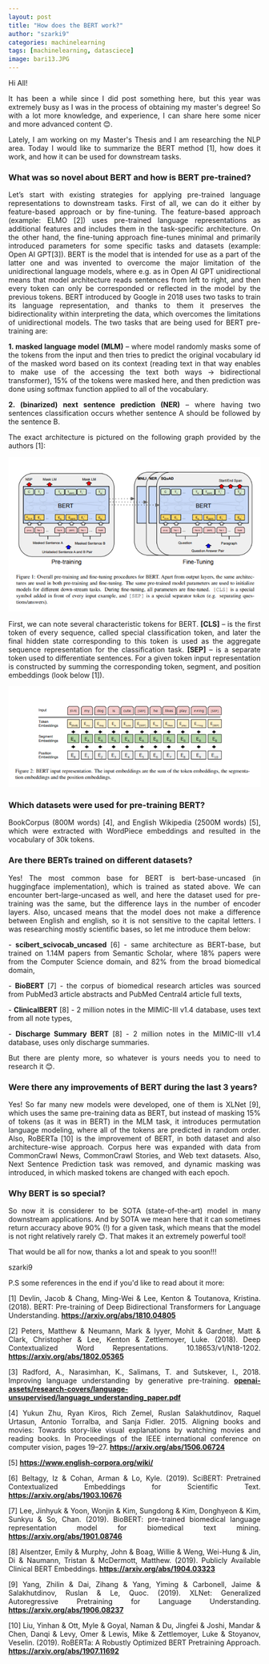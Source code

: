 ```yaml
---
layout: post
title: "How does the BERT work?"
author: "szarki9"
categories: machinelearning
tags: [machinelearning, datasciece]
image: bari13.JPG
---
```

<p align = "justify">
Hi All! </p>

<p align = "justify">
It has been a while since I did post something here, but this year was extremely busy as I was in the process of obtaining my master's degree! So with a lot more knowledge, and experience, I can share here some nicer and more advanced content 😊.</p>

<p align = "justify">
Lately, I am working on my Master's Thesis and I am researching the NLP area. Today I would like to summarize the BERT method [1], how does it work, and how it can be used for downstream tasks.</p>


### What was so novel about BERT and how is BERT pre-trained?

<p align = "justify">
Let’s start with existing strategies for applying pre-trained language representations to downstream tasks. First of all, we can do it either by feature-based approach or by fine-tuning. The feature-based approach (example: ELMO [2]) uses pre-trained language representations as additional features and includes them in the task-specific architecture. On the other hand, the fine-tuning approach fine-tunes minimal and primarily introduced parameters for some specific tasks and datasets (example: Open AI GPT[3]). BERT is the model that is intended for use as a part of the latter one and was invented to overcome the major limitation of the unidirectional language models, where e.g. as in Open AI GPT unidirectional means that model architecture reads sentences from left to right, and then every token can only be corresponded or reflected in the model by the previous tokens. BERT introduced by Google in 2018 uses two tasks to train its language representation, and thanks to them it preserves the bidirectionality within interpreting the data, which overcomes the limitations of unidirectional models. The two tasks that are being used for BERT pre-training are: </p>
<p align = "justify">
<b>1. masked language model (MLM)</b> – where model randomly masks some of the tokens from the input and then tries to predict the original vocabulary id of the masked word based on its context (reading text in that way enables to make use of the accessing the text both ways -> bidirectional transformer), 15% of the tokens were masked here, and then prediction was done using softmax function applied to all of the vocabulary.  </p>
<p align = "justify">
<b>2. (binarized) next sentence prediction (NER)</b> – where having two sentences classification occurs whether sentence A should be followed by the sentence B.  </p>
<p align = "justify">
The exact architecture is pictured on the following graph provided by the authors [1]: </p>

![image1](/assets/img/BERT-paper1.PNG)

<p align = "justify">
First, we can note several characteristic tokens for BERT. 
<b>[CLS]</b> – is the first token of every sequence, called special classification token, and later the final hidden state corresponding to this token is used as the aggregate sequence representation for the classification task. 
<b>[SEP]</b> – is a separate token used to differentiate sentences. For a given token input representation is constructed by summing the corresponding token, segment, and position embeddings (look below [1]).</p>

![image2](/assets/img/BERT-paper2.PNG)

### Which datasets were used for pre-training BERT?

<p align = "justify">
BookCorpus (800M words) [4], and English Wikipedia (2500M words) [5], which were extracted with WordPiece embeddings and resulted in the vocabulary of 30k tokens.</p>

### Are there BERTs trained on different datasets?
<p align = "justify">
Yes! The most common base for BERT is bert-base-uncased (in huggingface implementation), which is trained as stated above. We can encounter bert-large-uncased as well, and here the dataset used for pre-training was the same, but the difference lays in the number of encoder layers. Also, uncased means that the model does not make a difference between English and english, so it is not sensitive to the capital letters. I was researching mostly scientific bases, so let me introduce them below:  </p>
<p align = "justify">
- <b>scibert_scivocab_uncased</b> [6] - same architecture as BERT-base, but trained on 1.14M papers from Semantic Scholar, where 18% papers were from the Computer Science domain, and 82% from the broad biomedical domain, </p>
<p align = "justify">
- <b>BioBERT</b> [7] - the corpus of biomedical research articles was sourced from PubMed3 article abstracts and PubMed Central4 article full texts, </p>
<p align = "justify">
- <b> ClinicalBERT</b> [8] - 2 million notes in the MIMIC-III v1.4 database, uses text from all note types, </p>
<p align = "justify">  
- <b>Discharge Summary BERT</b> [8] - 2 million notes in the MIMIC-III v1.4 database, uses only discharge summaries. </p>
<p align = "justify">
But there are plenty more, so whatever is yours needs you to need to research it 😊. </p>

### Were there any improvements of BERT during the last 3 years?
<p align = "justify">
Yes! So far many new models were developed, one of them is XLNet [9], which uses the same pre-training data as BERT, but instead of masking 15% of tokens (as it was in BERT) in the MLM task, it introduces permutation language modeling, where all of the tokens are predicted in random order. Also, RoBERTa [10] is the improvement of BERT, in both dataset and also architecture-wise approach. Corpus here was expanded with data from CommonCrawl News, CommonCrawl Stories, and Web text datasets. Also, Next Sentence Prediction task was removed, and dynamic masking was introduced, in which masked tokens are changed with each epoch. </p>

### Why BERT is so special?
<p align = "justify"> So now it is considerer to be SOTA (state-of-the-art) model in many downstream applications. And by SOTA we mean here that it can sometimes return accuracy above 90% (!) for a given task, which means that the model is not right relatively rarely 😊. That makes it an extremely powerful tool! </p>

That would be all for now, thanks a lot and speak to you soon!!!


szarki9

<p align = "justify">
P.S some references in the end if you'd like to read about it more:  </p>
<p align = "justify">
[1] Devlin, Jacob & Chang, Ming-Wei & Lee, Kenton & Toutanova, Kristina. (2018). BERT: Pre-training of Deep Bidirectional Transformers for Language Understanding. <b><a href = "https://arxiv.org/abs/1810.04805"> https://arxiv.org/abs/1810.04805 </a></b></p>
<p align = "justify">
[2] Peters, Matthew & Neumann, Mark & Iyyer, Mohit & Gardner, Matt & Clark, Christopher & Lee, Kenton & Zettlemoyer, Luke. (2018). Deep Contextualized Word Representations. 10.18653/v1/N18-1202. <b><a href = "https://arxiv.org/abs/1802.05365">https://arxiv.org/abs/1802.05365</a></b> </p>
<p align = "justify">
[3] Radford, A., Narasimhan, K., Salimans, T. and Sutskever, I., 2018. Improving language understanding by generative pre-training. <b><a href = "https://s3-us-west-2.amazonaws.com/openai-assets/research-covers/language-unsupervised/language_understanding_paper.pdf"> openai-assets/research-covers/language-unsupervised/language_understanding_paper.pdf</a></b> </p>
<p align = "justify">
[4] Yukun Zhu, Ryan Kiros, Rich Zemel, Ruslan Salakhutdinov, Raquel Urtasun, Antonio Torralba, and Sanja Fidler. 2015. Aligning books and movies: Towards story-like visual explanations by watching movies and reading books. In Proceedings of the IEEE international conference on computer vision, pages 19–27. <b> <a href = "https://arxiv.org/abs/1506.06724"> https://arxiv.org/abs/1506.06724 </a></b>  </p>
<p align = "justify">
[5] <b><a href = "https://www.english-corpora.org/wiki/"> https://www.english-corpora.org/wiki/ </a></b></p>
<p align = "justify">
[6] Beltagy, Iz & Cohan, Arman & Lo, Kyle. (2019). SciBERT: Pretrained Contextualized Embeddings for Scientific Text. <b><a href = "https://arxiv.org/abs/1903.10676"> https://arxiv.org/abs/1903.10676 </a></b></p>
<p align = "justify">
[7] Lee, Jinhyuk & Yoon, Wonjin & Kim, Sungdong & Kim, Donghyeon & Kim, Sunkyu & So, Chan. (2019). BioBERT: pre-trained biomedical language representation model for biomedical text mining. <b> <a href = "https://arxiv.org/abs/1901.08746"> https://arxiv.org/abs/1901.08746 </a></b>
</p>
<p align = "justify">
[8] Alsentzer, Emily & Murphy, John & Boag, Willie & Weng, Wei-Hung & Jin, Di & Naumann, Tristan & McDermott, Matthew. (2019). Publicly Available Clinical BERT Embeddings. <b> <a href = "https://arxiv.org/abs/1904.03323"> https://arxiv.org/abs/1904.03323 </a></b>
</p>
<p align = "justify">
[9] Yang, Zhilin & Dai, Zihang & Yang, Yiming & Carbonell, Jaime & Salakhutdinov, Ruslan & Le, Quoc. (2019). XLNet: Generalized Autoregressive Pretraining for Language Understanding. <b> <a href = "https://arxiv.org/abs/1906.08237"> https://arxiv.org/abs/1906.08237 </a></b>
</p>
<p align = "justify">
[10] Liu, Yinhan & Ott, Myle & Goyal, Naman & Du, Jingfei & Joshi, Mandar & Chen, Danqi & Levy, Omer & Lewis, Mike & Zettlemoyer, Luke & Stoyanov, Veselin. (2019). RoBERTa: A Robustly Optimized BERT Pretraining Approach. <b><a href = "https://arxiv.org/abs/1907.11692"> https://arxiv.org/abs/1907.11692 </a></b>
</p>